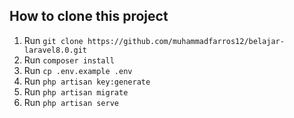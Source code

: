 ## **How to clone this project**

1. Run `git clone https://github.com/muhammadfarros12/belajar-laravel8.0.git`  
2. Run `composer install`  
3. Run `cp .env.example .env`  
4. Run `php artisan key:generate`  
5. Run `php artisan migrate`  
6. Run `php artisan serve`  

